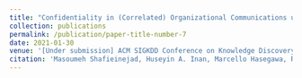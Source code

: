```yaml
---
title: "Confidentiality in (Correlated) Organizational Communications using Pufferfish Privacy"
collection: publications
permalink: /publication/paper-title-number-7
date: 2021-01-30
venue: '[Under submission] ACM SIGKDD Conference on Knowledge Discovery and Data Mining (KDD2021)'
citation: 'Masoumeh Shafieinejad, Huseyin A. Inan, Marcello Hasegawa, Robert Sim, Confidentiality in (correlated) organizational communications using Pufferfish privacy, Under submission at KDD2021'
---
```

